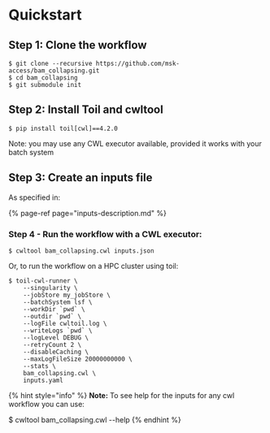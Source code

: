 # Quickstart

## Step 1: Clone the workflow

```text
$ git clone --recursive https://github.com/msk-access/bam_collapsing.git
$ cd bam_collapsing
$ git submodule init
```

## Step 2: Install Toil and cwltool

```text
$ pip install toil[cwl]==4.2.0

```

Note: you may use any CWL executor available, provided it works with your batch system

## Step 3: Create an inputs file

As specified in:

{% page-ref page="inputs-description.md" %}

### Step 4 - Run the workflow with a CWL executor:

```text
$ cwltool bam_collapsing.cwl inputs.json
```

Or, to run the workflow on a HPC cluster using toil:

```text
$ toil-cwl-runner \
    --singularity \
    --jobStore my_jobStore \
    --batchSystem lsf \
    --workDir `pwd` \
    --outdir `pwd` \
    --logFile cwltoil.log \
    --writeLogs `pwd` \
    --logLevel DEBUG \
    --retryCount 2 \
    --disableCaching \
    --maxLogFileSize 20000000000 \
    --stats \
    bam_collapsing.cwl \
    inputs.yaml
```

{% hint style="info" %}
**Note:** To see help for the inputs for any cwl workflow you can use:

$ cwltool bam\_collapsing.cwl --help
{% endhint %}
